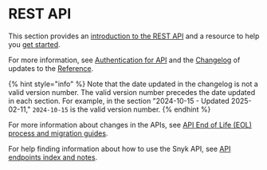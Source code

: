 # REST API

This section provides an [introduction to the REST API](about-the-rest-api.md) and a resource to help you [get started](getting-started-with-the-rest-api.md).

For more information, see [Authentication for API](../authentication-for-api/) and the [Changelog](../changelog.md) of updates to the [Reference](../reference/).

{% hint style="info" %}
Note that the date updated in the changelog is not a valid version number. The valid version number precedes the date updated in each section. For example, in the section "2024-10-15 - Updated 2025-02-11," `2024-10-15` is the valid version number.
{% endhint %}

For more information about changes in the APIs, see [API End of Life (EOL) process and migration guides](../api-end-of-life-eol-process-and-migration-guides/).

For help finding information about how to use the Snyk API, see [API endpoints index and notes](../api-endpoints-index-and-tips/).

